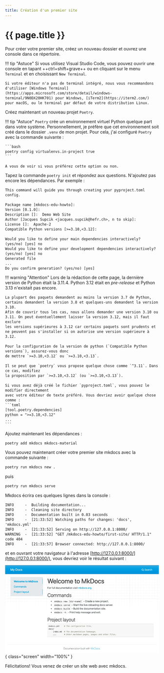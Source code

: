 ```yaml
---
title: Création d'un premier site
---
```


# {{ page.title }}

Pour créer votre premier site, créez un nouveau dossier et ouvrez une console dans ce répertoire.

!!! tip "Astuce"
    Si vous utilisez Visual Studio Code, vous pouvez ouvrir une console en tapant ++ctrl+shift+grave++ ou en cliquant sur le menu `Terminal` et en choisissant `New Terminal`.

    Si votre éditeur n'a pas de terminal intégré, nous vous recommandons d'utiliser [Windows Terminal](https://apps.microsoft.com/store/detail/windows-terminal/9N0DX20HK701) pour Windows, [iTerm2](https://iterm2.com/) pour macOS, ou le terminal par défaut de votre distribution Linux.

Créez maintenant un nouveau projet `Poetry`.

!!! tip "Astuce"
    `Poetry` crée un environnement virtuel Python quelque part dans votre système. Personnellement,
    je préfère que cet environnement soit créé dans le dossier `.venv` de mon projet.
    Pour cela, j'ai configuré `Poetry` avec la commande suivante :

    ```bash
    poetry config virtualenvs.in-project true
    ```

    A vous de voir si vous préférez cette option ou non.

Tapez la commande `poetry init` et répondez aux questions. N'ajoutez pas encore les
dépendances. Par exemple :

```text
This command will guide you through creating your pyproject.toml config.

Package name [mkdocs-edu-howto]:
Version [0.1.0]:
Description []:  Demo Web Site
Author [Jacques Supcik <jacques.supcik@hefr.ch>, n to skip]:
License []:  Apache-2
Compatible Python versions [>=3.10,<3.12]:

Would you like to define your main dependencies interactively? (yes/no) [yes] no
Would you like to define your development dependencies interactively? (yes/no) [yes] no
Generated file
...
Do you confirm generation? (yes/no) [yes]
```

!!! warning "Attention"
    Lors de la rédaction de cette page, la dernière version de Python était la 3.11.4. Python 3.12 était en _pre-release_ et Python 3.13 n'existait pas encore.
    
    La plupart des paquets demandent au moins la version 3.7 de Python, certains demandent la version 3.8 et quelques-uns demandent la version 3.10.
    Afin de couvrir tous les cas, nous allons demander une version 3.10 ou 3.11. On peut éventuellement laisser la version 3.12, mais il faut exclure
    les versions supérieures à 3.12 car certains paquets sont prudents et ne peuvent pas s'installer si on autorise une version supérieure à 3.12.

    Pour la configuration de la version de python (`Compatible Python versions`), assurez-vous donc
    de mettre `>=3.10,<3.12` ou `>=3.10,<3.13`. 
    
    Il se peut que `poetry` vous propose quelque chose comme `^3.11`. Dans ce cas, modifiez
    la proposition par `>=3.10,<3.12` (ou `>=3.10,<3.13`).

    Si vous avez déjà créé le fichier `pyproject.toml`, vous pouvez le modifier directement
    avec votre éditeur de texte préféré. Vous devriez avoir quelque chose comme :
    ```toml
    [tool.poetry.dependencies]
    python = ">=3.10,<3.12"
    ...
    ```

Ajoutez maintenant les dépendances :

```bash
poetry add mkdocs mkdocs-material
```

Vous pouvez maintenant créer votre premier site mkdocs avec la commande suivante :

```bash
poetry run mkdocs new .
```

puis

```bash
poetry run mkdocs serve
```

Mkdocs écrira ces quelques lignes dans la console :

```text
INFO     -  Building documentation...
INFO     -  Cleaning site directory
INFO     -  Documentation built in 0.03 seconds
INFO     -  [21:33:52] Watching paths for changes: 'docs', 'mkdocs.yml'
INFO     -  [21:33:52] Serving on http://127.0.0.1:8000/
WARNING  -  [21:33:52] "GET /mkdocs-edu-howto/first-site/ HTTP/1.1" code 404
INFO     -  [21:33:57] Browser connected: http://127.0.0.1:8000/
```

et en ouvrant votre navigateur à l'adresse [http://127.0.0.1:8000/](http://127.0.0.1:8000/),
vous devriez voir le résultat suivant :

![Premier site mkdocs](first-site/img/site0.webp){ class="screen" width="100%" }

Félicitations! Vous venez de créer un site web avec mkdocs.